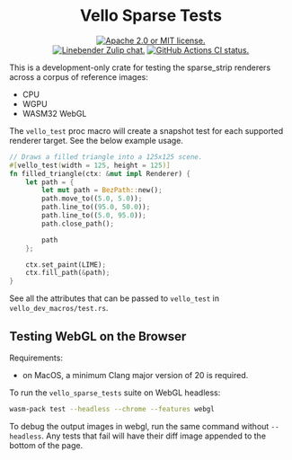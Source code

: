 <div align="center">

# Vello Sparse Tests

[![Apache 2.0 or MIT license.](https://img.shields.io/badge/license-Apache--2.0_OR_MIT-blue.svg)](#license)
\
[![Linebender Zulip chat.](https://img.shields.io/badge/Linebender-%23vello-blue?logo=Zulip)](https://xi.zulipchat.com/#narrow/channel/197075-vello)
[![GitHub Actions CI status.](https://img.shields.io/github/actions/workflow/status/linebender/vello/ci.yml?logo=github&label=CI)](https://github.com/linebender/vello/actions)

</div>

This is a development-only crate for testing the sparse_strip renderers across a corpus of reference
images:
- CPU
- WGPU
- WASM32 WebGL

The `vello_test` proc macro will create a snapshot test for each supported renderer target. See the
below example usage.

```rs
// Draws a filled triangle into a 125x125 scene.
#[vello_test(width = 125, height = 125)]
fn filled_triangle(ctx: &mut impl Renderer) {
    let path = {
        let mut path = BezPath::new();
        path.move_to((5.0, 5.0));
        path.line_to((95.0, 50.0));
        path.line_to((5.0, 95.0));
        path.close_path();

        path
    };

    ctx.set_paint(LIME);
    ctx.fill_path(&path);
}
```

See all the attributes that can be passed to `vello_test` in `vello_dev_macros/test.rs`.

## Testing WebGL on the Browser

Requirements:
 - on MacOS, a minimum Clang major version of 20 is required.

To run the `vello_sparse_tests` suite on WebGL headless:

```sh
wasm-pack test --headless --chrome --features webgl
```

To debug the output images in webgl, run the same command without `--headless`. Any tests that fail
will have their diff image appended to the bottom of the page.
